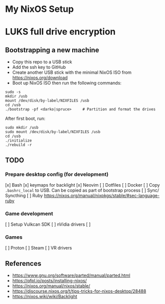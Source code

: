 # My NixOS Setup

# LUKS full drive encryption

## Bootstrapping a new machine

* Copy this repo to a USB stick
* Add the ssh key to GitHub
* Create another USB stick with the minimal NixOS ISO from https://nixos.org/download
* Boot up NixOS ISO then run the following commands:
```
sudo -s
mkdir /usb
mount /dev/disk/by-label/NIXFILES /usb
cd /usb
./bootstrap -pf <darko|spruce>     # Partition and format the drives
```

After first boot, run:
```
sudo mkdir /usb
sudo mount /dev/disk/by-label/NIXFILES /usb
cd /usb
./initialize
./rebuild -r
```

## TODO

### Prepare desktop config (for development)
[x] Bash
[x] keymaps for backlight
[x] Neovim
[ ] Dotfiles
[ ] Docker
[ ] Copy `.bashrc_local` to USB. Can be copied as part of bootstrap process
[ ] Sync/ Syncthing
[ ] Ruby https://nixos.org/manual/nixpkgs/stable/#sec-language-ruby

### Game development
[ ] Setup Vulkcan SDK
[ ] nVidia drivers
[ ] 

### Games
[ ] Proton
[ ] Steam
[ ] VR drivers 



## References
* https://www.gnu.org/software/parted/manual/parted.html
* https://qfpl.io/posts/installing-nixos/
* https://nixos.org/manual/nixos/stable/
* https://discourse.nixos.org/t/tips-tricks-for-nixos-desktop/28488
* https://nixos.wiki/wiki/Backlight
